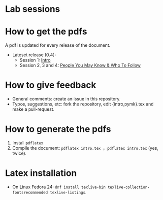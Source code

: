 # Lab sessions

# How to get the pdfs

A pdf is updated for every release of the document.

* Lateset release (0.4):
   * Session 1: [Intro](https://github.com/glatard/big-data-analytics-course/releases/download/0.4/intro.pdf)
   * Session 2, 3 and 4: [People You May Know & Who To Follow](https://github.com/glatard/big-data-analytics-course/releases/download/0.4/pymk.pdf)

# How to give feedback

* General comments: create an issue in this repository.
* Typos, suggestions, etc: fork the repository, edit {intro,pymk}.tex and make a pull-request. 

# How to generate the pdfs

1. Install `pdflatex`
2. Compile the document: `pdflatex intro.tex ; pdflatex intro.tex` (yes, twice).

# Latex installation

* On Linux Fedora 24: `dnf install texlive-bin texlive-collection-fontsrecommended texlive-listings`.

